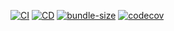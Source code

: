 [![CI](https://github.com/EladHeller/github-actions-workshop/actions/workflows/CI.yml/badge.svg)](https://github.com/EladHeller/github-actions-workshop/actions/workflows/CI.yml)
[![CD](https://github.com/EladHeller/github-actions-workshop/actions/workflows/CD.yml/badge.svg)](https://github.com/EladHeller/github-actions-workshop/actions/workflows/CD.yml)
[![bundle-size](https://github.com/EladHeller/github-actions-workshop/actions/workflows/bundle-size.yml/badge.svg)](https://github.com/EladHeller/github-actions-workshop/actions/workflows/bundle-size.yml)
[![codecov](https://codecov.io/gh/EladHeller/github-actions-workshop/branch/master/graph/badge.svg)](https://codecov.io/gh/EladHeller/github-actions-workshop)